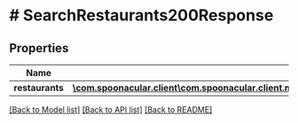 # # SearchRestaurants200Response

## Properties

Name | Type | Description | Notes
------------ | ------------- | ------------- | -------------
**restaurants** | [**\com.spoonacular.client\com.spoonacular.client.model\SearchRestaurants200ResponseRestaurantsInner[]**](SearchRestaurants200ResponseRestaurantsInner.md) |  | [optional]

[[Back to Model list]](../../README.md#models) [[Back to API list]](../../README.md#endpoints) [[Back to README]](../../README.md)
